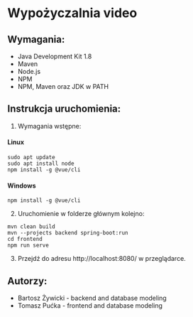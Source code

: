 # Wypożyczalnia video
## Wymagania:
- Java Development Kit 1.8
- Maven
- Node.js
- NPM
- NPM, Maven oraz JDK w PATH
## Instrukcja uruchomienia:
1. Wymagania wstępne:
#### Linux
```
sudo apt update
sudo apt install node
npm install -g @vue/cli
```
#### Windows
```
npm install -g @vue/cli
```
2. Uruchomienie w folderze głównym kolejno:
```
mvn clean build
mvn --projects backend spring-boot:run
cd frontend
npm run serve
```
3. Przejdź do adresu http://localhost:8080/ w przeglądarce.
## Autorzy:
- Bartosz Żywicki - backend and database modeling
- Tomasz Pućka - frontend and database modeling
